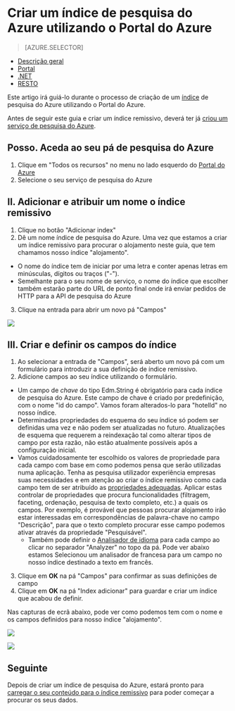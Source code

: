 <properties
    pageTitle="Criar um índice de pesquisa do Azure utilizando o Portal do Azure | Microsoft Azure | Serviço de pesquisa alojado na nuvem"
    description="Crie um índice utilizando o Portal do Azure."
    services="search"
    manager="jhubbard"
    authors="ashmaka"
    documentationCenter=""/>

<tags
    ms.service="search"
    ms.devlang="NA"
    ms.workload="search"
    ms.topic="article"
    ms.tgt_pltfrm="na"
    ms.date="08/29/2016"
    ms.author="ashmaka"/>

# <a name="create-an-azure-search-index-using-the-azure-portal"></a>Criar um índice de pesquisa do Azure utilizando o Portal do Azure
> [AZURE.SELECTOR]
- [Descrição geral](search-what-is-an-index.md)
- [Portal](search-create-index-portal.md)
- [.NET](search-create-index-dotnet.md)
- [RESTO](search-create-index-rest-api.md)

Este artigo irá guiá-lo durante o processo de criação de um [índice](search-what-is-an-index.md) de pesquisa do Azure utilizando o Portal do Azure.

Antes de seguir este guia e criar um índice remissivo, deverá ter já [criou um serviço de pesquisa do Azure](search-create-service-portal.md).


## <a name="i-go-to-your-azure-search-blade"></a>Posso. Aceda ao seu pá de pesquisa do Azure
1. Clique em "Todos os recursos" no menu no lado esquerdo do [Portal do Azure](https://portal.azure.com/#blade/HubsExtension/BrowseResourceBlade/resourceType/Microsoft.Search%2FsearchServices)
2. Selecione o seu serviço de pesquisa do Azure

## <a name="ii-add-and-name-your-index"></a>II. Adicionar e atribuir um nome o índice remissivo
1. Clique no botão "Adicionar index"
2. Dê um nome índice de pesquisa do Azure. Uma vez que estamos a criar um índice remissivo para procurar o alojamento neste guia, que tem chamamos nosso índice "alojamento".
  * O nome do índice tem de iniciar por uma letra e conter apenas letras em minúsculas, dígitos ou traços ("-").
  * Semelhante para o seu nome de serviço, o nome do índice que escolher também estarão parte do URL de ponto final onde irá enviar pedidos de HTTP para a API de pesquisa do Azure
3. Clique na entrada para abrir um novo pá "Campos"

![](./media/search-create-index-portal/add-index.png)


## <a name="iii-create-and-define-the-fields-of-your-index"></a>III. Criar e definir os campos do índice
1. Ao selecionar a entrada de "Campos", será aberto um novo pá com um formulário para introduzir a sua definição de índice remissivo.
2. Adicione campos ao seu índice utilizando o formulário.

  * Um campo de *chave* do tipo Edm.String é obrigatório para cada índice de pesquisa do Azure. Este campo de chave é criado por predefinição, com o nome "id do campo". Vamos foram alterados-lo para "hotelId" no nosso índice.
  * Determinadas propriedades do esquema do seu índice só podem ser definidas uma vez e não podem ser atualizadas no futuro. Atualizações de esquema que requerem a reindexação tal como alterar tipos de campo por esta razão, não estão atualmente possíveis após a configuração inicial.
  * Vamos cuidadosamente ter escolhido os valores de propriedade para cada campo com base em como podemos pensa que serão utilizadas numa aplicação. Tenha as pesquisa utilizador experiência empresas suas necessidades e em atenção ao criar o índice remissivo como cada campo tem de ser atribuído as [propriedades adequadas](https://msdn.microsoft.com/library/azure/dn798941.aspx). Aplicar estas controlar de propriedades que procura funcionalidades (filtragem, faceting, ordenação, pesquisa de texto completo, etc.) a quais os campos. Por exemplo, é provável que pessoas procurar alojamento irão estar interessadas em correspondências de palavra-chave no campo "Descrição", para que o texto completo procurar esse campo podemos ativar através da propriedade "Pesquisável".
    * Também pode definir o [Analisador de idioma](https://msdn.microsoft.com/en-us/library/azure/dn879793.aspx) para cada campo ao clicar no separador "Analyzer" no topo da pá. Pode ver abaixo estamos Selecionou um analisador de francesa para um campo no nosso índice destinado a texto em francês.

3. Clique em **OK** na pá "Campos" para confirmar as suas definições de campo
4. Clique em **OK** na pá "Index adicionar" para guardar e criar um índice que acabou de definir.

Nas capturas de ecrã abaixo, pode ver como podemos tem com o nome e os campos definidos para nosso índice "alojamento".

![](./media/search-create-index-portal/field-definitions.png)

![](./media/search-create-index-portal/set-analyzer.png)

## <a name="next"></a>Seguinte
Depois de criar um índice de pesquisa do Azure, estará pronto para [carregar o seu conteúdo para o índice remissivo](search-what-is-data-import.md) para poder começar a procurar os seus dados.
